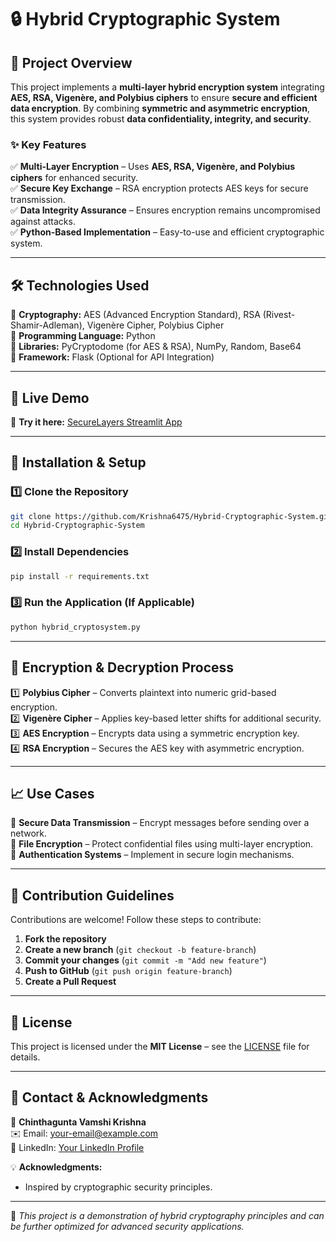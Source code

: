 # 🔒 Hybrid Cryptographic System

## 📌 Project Overview  
This project implements a **multi-layer hybrid encryption system** integrating **AES, RSA, Vigenère, and Polybius ciphers** to ensure **secure and efficient data encryption**. By combining **symmetric and asymmetric encryption**, this system provides robust **data confidentiality, integrity, and security**.

### ✨ Key Features  
✅ **Multi-Layer Encryption** – Uses **AES, RSA, Vigenère, and Polybius ciphers** for enhanced security.  
✅ **Secure Key Exchange** – RSA encryption protects AES keys for secure transmission.  
✅ **Data Integrity Assurance** – Ensures encryption remains uncompromised against attacks.  
✅ **Python-Based Implementation** – Easy-to-use and efficient cryptographic system.  

---

## 🛠️ Technologies Used  
🔹 **Cryptography:** AES (Advanced Encryption Standard), RSA (Rivest-Shamir-Adleman), Vigenère Cipher, Polybius Cipher  
🔹 **Programming Language:** Python  
🔹 **Libraries:** PyCryptodome (for AES & RSA), NumPy, Random, Base64  
🔹 **Framework:** Flask (Optional for API Integration)  

---

## 🚀 Live Demo  
🔗 **Try it here:** [SecureLayers Streamlit App](https://securelayers.streamlit.app/)  

---

## 🚀 Installation & Setup  
### **1️⃣ Clone the Repository**  
```bash  
git clone https://github.com/Krishna6475/Hybrid-Cryptographic-System.git  
cd Hybrid-Cryptographic-System  
```

### **2️⃣ Install Dependencies**  
```bash  
pip install -r requirements.txt  
```

### **3️⃣ Run the Application (If Applicable)**  
```bash  
python hybrid_cryptosystem.py  
```

---

## 🔑 Encryption & Decryption Process  
1️⃣ **Polybius Cipher** – Converts plaintext into numeric grid-based encryption.  
2️⃣ **Vigenère Cipher** – Applies key-based letter shifts for additional security.  
3️⃣ **AES Encryption** – Encrypts data using a symmetric encryption key.  
4️⃣ **RSA Encryption** – Secures the AES key with asymmetric encryption.  

---

## 📈 Use Cases  
🔹 **Secure Data Transmission** – Encrypt messages before sending over a network.  
🔹 **File Encryption** – Protect confidential files using multi-layer encryption.  
🔹 **Authentication Systems** – Implement in secure login mechanisms.  

---

## 🤝 Contribution Guidelines  
Contributions are welcome! Follow these steps to contribute:  
1. **Fork the repository**  
2. **Create a new branch** (`git checkout -b feature-branch`)  
3. **Commit your changes** (`git commit -m "Add new feature"`)  
4. **Push to GitHub** (`git push origin feature-branch`)  
5. **Create a Pull Request**  

---

## 📜 License  
This project is licensed under the **MIT License** – see the [LICENSE](LICENSE) file for details.  

---

## 📩 Contact & Acknowledgments  
👤 **Chinthagunta Vamshi Krishna**  
✉️ Email: [your-email@example.com](mailto:your-email@example.com)  
🔗 LinkedIn: [Your LinkedIn Profile](https://linkedin.com/in/your-profile)  

💡 **Acknowledgments:**  
- Inspired by cryptographic security principles.   

---

🚀 *This project is a demonstration of hybrid cryptography principles and can be further optimized for advanced security applications.*
